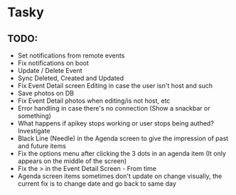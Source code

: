 # Tasky

## TODO:
- Set notifications from remote events
- Fix notifications on boot
- Update / Delete Event
- Sync Deleted, Created and Updated
- Fix Event Detail screen Editing in case the user isn't host and such
- Save photos on DB
- Fix Event Detail photos when editing/is not host, etc
- Error handling in case there's no connection (Show a snackbar or something)
- What happens if apikey stops working or user stops being authed? Investigate
- Black Line (Needle) in the Agenda screen to give the impression of past and future items
- Fix the options menu after clicking the 3 dots in an agenda item (It only appears on the middle of the screen)
- Fix the > in the Event Detail Screen - From time
- Agenda screen items sometimes don't update on change visually, the current fix is to change date and go back to same day
